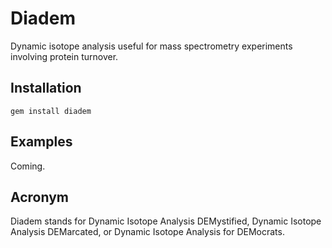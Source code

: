 # Diadem

Dynamic isotope analysis useful for mass spectrometry experiments involving
protein turnover.

## Installation

    gem install diadem

## Examples

Coming.

## Acronym 

Diadem stands for Dynamic Isotope Analysis DEMystified, Dynamic Isotope
Analysis DEMarcated, or Dynamic Isotope Analysis for DEMocrats.
